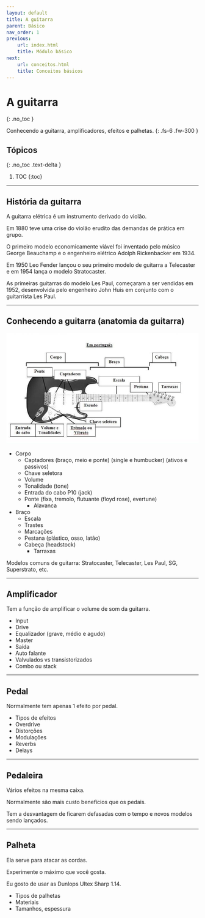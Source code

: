 ```yaml
---
layout: default
title: A guitarra
parent: Básico
nav_order: 1
previous:
    url: index.html
    title: Módulo básico
next:
    url: conceitos.html
    title: Conceitos básicos
---
```


# A guitarra
{: .no_toc }

Conhecendo a guitarra, amplificadores, efeitos e palhetas.
{: .fs-6 .fw-300 }

## Tópicos
{: .no_toc .text-delta }

1. TOC
{:toc}

---

## História da guitarra

A guitarra elétrica é um instrumento derivado do violão.

Em 1880 teve uma crise do violão erudito das demandas de prática em grupo.

O primeiro modelo economicamente viável foi inventado pelo músico George Beauchamp e o engenheiro elétrico Adolph Rickenbacker em 1934.

Em 1950 Leo Fender lançou o seu primeiro modelo de guitarra a Telecaster e em 1954 lança o modelo Stratocaster.

As primeiras guitarras do modelo Les Paul, começaram a ser vendidas em 1952, desenvolvida pelo engenheiro John Huis em conjunto com o guitarrista Les Paul.

---

## Conhecendo a guitarra (anatomia da guitarra)

![desenho de uma guitarra elétrica](./images/partes-guitarra.jpeg)

- Corpo
    - Captadores (braço, meio e ponte) (single e humbucker) (ativos e passivos)
    - Chave seletora
    - Volume
    - Tonalidade (tone)
    - Entrada do cabo P10 (jack)
    - Ponte (fixa, tremolo, flutuante (floyd rose), evertune)
        - Alavanca
- Braço
    - Escala
    - Trastes
    - Marcações
    - Pestana (plástico, osso, latão)
    - Cabeça (headstock)
        - Tarraxas

Modelos comuns de guitarra: Stratocaster, Telecaster, Les Paul, SG, Superstrato, etc.

---

## Amplificador

Tem a função de amplificar o volume de som da guitarra.

- Input
- Drive
- Equalizador (grave, médio e agudo)
- Master
- Saída
- Auto falante
- Valvulados vs transistorizados
- Combo ou stack

---

## Pedal

Normalmente tem apenas 1 efeito por pedal.

- Tipos de efeitos
- Overdrive
- Distorções
- Modulações
- Reverbs
- Delays

---

## Pedaleira

Vários efeitos na mesma caixa.

Normalmente são mais custo benefícios que os pedais.

Tem a desvantagem de ficarem defasadas com o tempo e novos modelos sendo lançados.

---

## Palheta

Ela serve para atacar as cordas.

Experimente o máximo que você gosta.

Eu gosto de usar as Dunlops Ultex Sharp 1.14.

- Tipos de palhetas
- Materiais
- Tamanhos, espessura
